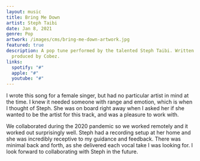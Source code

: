 ```yaml
---
layout: music
title: Bring Me Down
artist: Steph Taibi
date: Jan 8, 2021
genre: Pop
artwork: /images/cms/bring-me-down-artwork.jpg
featured: true
description: A pop tune performed by the talented Steph Taibi. Written and
  produced by Cobez.
links:
  spotify: "#"
  apple: "#"
  youtube: "#"
---
```

I﻿ wrote this song for a female singer, but had no particular artist in mind at the time. I knew it needed someone with range and emotion, which is when I thought of Steph. She was on board right away when I asked her if she wanted to be the artist for this track, and was a pleasure to work with.

W﻿e collaborated during the 2020 pandemic so we worked remotely and it worked out surprisingly well. Steph had a recording setup at her home and she was incredibly receptive to my guidance and feedback. There was minimal back and forth, as she delivered each vocal take I was looking for. I look forward to collaborating with Steph in the future.